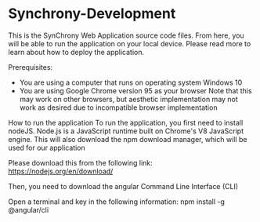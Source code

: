# Synchrony-Development

This is the SynChrony Web Application source code files. 
From here, you will be able to run the application on your local device.
Please read more to learn about how to deploy the application.

Prerequisites:
- You are using a computer that runs on operating system Windows 10 
- You are using Google Chrome version 95 as your browser 
Note that this may work on other browsers, but aesthetic implementation may not work as desired due to incompatible browser implementation

How to run the application
To run the application, you first need to install nodeJS.
Node.js is a JavaScript runtime built on Chrome's V8 JavaScript engine.
This will also download the npm download manager, which will be used for our application 

Please download this from the following link:
https://nodejs.org/en/download/ 

Then, you need to download the angular Command Line Interface (CLI) 

Open a terminal and key in the following information:
npm install -g @angular/cli 

